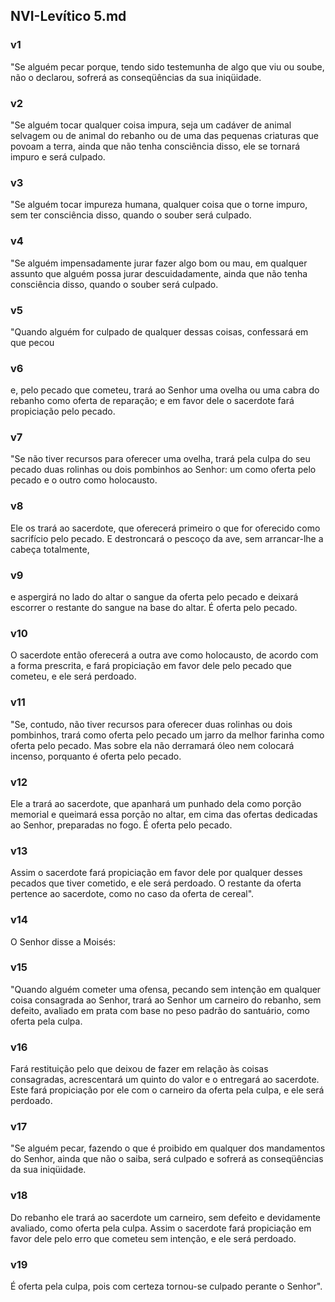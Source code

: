 ## NVI-Levítico 5.md
### v1
 "Se alguém pecar porque, tendo sido testemunha de algo que viu ou soube, não o declarou, sofrerá as conseqüências da sua iniqüidade.
### v2
 "Se alguém tocar qualquer coisa impura, seja um cadáver de animal selvagem ou de animal do rebanho ou de uma das pequenas criaturas que povoam a terra, ainda que não tenha consciência disso, ele se tornará impuro e será culpado.
### v3
 "Se alguém tocar impureza humana, qualquer coisa que o torne impuro, sem ter consciência disso, quando o souber será culpado.
### v4
 "Se alguém impensadamente jurar fazer algo bom ou mau, em qualquer assunto que alguém possa jurar descuidadamente, ainda que não tenha consciência disso, quando o souber será culpado.
### v5
 "Quando alguém for culpado de qualquer dessas coisas, confessará em que pecou
### v6
 e, pelo pecado que cometeu, trará ao Senhor uma ovelha ou uma cabra do rebanho como oferta de reparação; e em favor dele o sacerdote fará propiciação pelo pecado.
### v7
 "Se não tiver recursos para oferecer uma ovelha, trará pela culpa do seu pecado duas rolinhas ou dois pombinhos ao Senhor: um como oferta pelo pecado e o outro como holocausto.
### v8
 Ele os trará ao sacerdote, que oferecerá primeiro o que for oferecido como sacrifício pelo pecado. E destroncará o pescoço da ave, sem arrancar-lhe a cabeça totalmente,
### v9
 e aspergirá no lado do altar o sangue da oferta pelo pecado e deixará escorrer o restante do sangue na base do altar. É oferta pelo pecado.
### v10
 O sacerdote então oferecerá a outra ave como holocausto, de acordo com a forma prescrita, e fará propiciação em favor dele pelo pecado que cometeu, e ele será perdoado.
### v11
 "Se, contudo, não tiver recursos para oferecer duas rolinhas ou dois pombinhos, trará como oferta pelo pecado um jarro da melhor farinha como oferta pelo pecado. Mas sobre ela não derramará óleo nem colocará incenso, porquanto é oferta pelo pecado.
### v12
 Ele a trará ao sacerdote, que apanhará um punhado dela como porção memorial e queimará essa porção no altar, em cima das ofertas dedicadas ao Senhor, preparadas no fogo. É oferta pelo pecado.
### v13
 Assim o sacerdote fará propiciação em favor dele por qualquer desses pecados que tiver cometido, e ele será perdoado. O restante da oferta pertence ao sacerdote, como no caso da oferta de cereal".
### v14
 O Senhor disse a Moisés:
### v15
 "Quando alguém cometer uma ofensa, pecando sem intenção em qualquer coisa consagrada ao Senhor, trará ao Senhor um carneiro do rebanho, sem defeito, avaliado em prata com base no peso padrão do santuário, como oferta pela culpa.
### v16
 Fará restituição pelo que deixou de fazer em relação às coisas consagradas, acrescentará um quinto do valor e o entregará ao sacerdote. Este fará propiciação por ele com o carneiro da oferta pela culpa, e ele será perdoado.
### v17
 "Se alguém pecar, fazendo o que é proibido em qualquer dos mandamentos do Senhor, ainda que não o saiba, será culpado e sofrerá as conseqüências da sua iniqüidade.
### v18
 Do rebanho ele trará ao sacerdote um carneiro, sem defeito e devidamente avaliado, como oferta pela culpa. Assim o sacerdote fará propiciação em favor dele pelo erro que cometeu sem intenção, e ele será perdoado.
### v19
 É oferta pela culpa, pois com certeza tornou-se culpado perante o Senhor".
